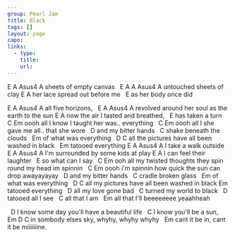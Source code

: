 ```yaml
---
group: Pearl Jam
title: Black
tags: []
layout: page
capo: 
links: 
  - type: 
    title: 
    url: 
---
```



E          A          Asus4 A
sheets of empty canvas
&nbsp;    E          A       A  Asus4 A
untouched sheets of clay
E                   A
her lace spread out before me
&nbsp;    E
as her body once did

E          A       Asus4 A
all five horizons,
&nbsp;   E               A                       Asus4 A
revolved around her soul as the earth to the sun
E                  A
now the air I tasted and breathed,
&nbsp;   E
has taken a turn
&nbsp;     C                                Em
oooh all I know I taught her was.. everything
&nbsp;     C                                Em
oooh all I she gave me all.. that she wore
&nbsp;       D
and my bitter hands
&nbsp;        C
shake beneath the clouds
&nbsp;                 Em
of what was everything
&nbsp;       D                         C
all the pictures have all been washed in black
&nbsp;               Em
tatooed everything
E       A          Asus4 A
I take a walk outside
&nbsp;      E          A              Asus4 A
I'm surrounded by some kids at play
E             A
I can feel their laughter
&nbsp;  E
so what can I say
&nbsp;  C                                            Em
ooh all my twisted thoughts they spin round my head im spinnin
&nbsp;  C                                            Em
oooh i'm spinnin how quick the sun can drop awayayayay
&nbsp;     D
and my bitter hands
&nbsp;  C
cradle broken glass
&nbsp;              Em
of what was everything
&nbsp;     D                   C
all my pictures have all been washed in black
Em
tatooed everything
&nbsp;     D
all my love gone bad
&nbsp;       C
turned my world to black
&nbsp;         D
tatooed all I see
&nbsp;       C
all that I am
&nbsp;                Em
all that I'll beeeeeeee   yeaahheah

&nbsp; D
I know some day you'll have a beautiful life
&nbsp; C
I know you'll be a sun,
&nbsp;   Em             D                  C
in sombody elses sky, whyhy, whyhy  whyhy
&nbsp;                               Em
cant it be in, cant it be miiiiiiine.


